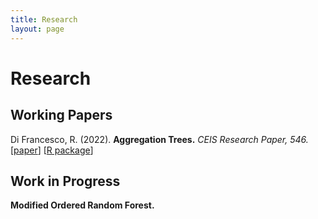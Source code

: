 ```yaml
---
title: Research
layout: page
---
```


# Research

## Working Papers

Di Francesco, R. (2022).
<b>Aggregation Trees.</b> <i>CEIS Research Paper, 546.</i>
[<a href="https://papers.ssrn.com/sol3/papers.cfm?abstract_id=4304256">paper</a>]
[<a href="https://cran.r-project.org/web/packages/aggTrees/index.html">R package</a>]

## Work in Progress
<b>Modified Ordered Random Forest.</b>
